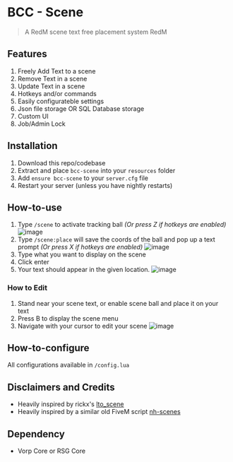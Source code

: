 # BCC - Scene

> A RedM scene text free placement system RedM

## Features

1. Freely Add Text to a scene
2. Remove Text in a scene
3. Update Text in a scene
4. Hotkeys and/or commands
5. Easily configurateble settings
6. Json file storage OR SQL Database storage
7. Custom UI
8. Job/Admin Lock

## Installation

1. Download this repo/codebase
2. Extract and place `bcc-scene` into your `resources` folder
3. Add `ensure bcc-scene` to your `server.cfg` file
4. Restart your server (unless you have nightly restarts)

## How-to-use

1. Type `/scene` to activate tracking ball _(Or press Z if hotkeys are enabled)_
![image](https://user-images.githubusercontent.com/10902965/166846929-739318de-7b7d-482e-9702-6b2d4f03a82c.png)
2. Type `/scene:place` will save the coords of the ball and pop up a text prompt _(Or press X if hotkeys are enabled)_
![image](https://user-images.githubusercontent.com/10902965/166847059-a12eeb03-2f48-409f-bcb7-b5425519f390.png)
3. Type what you want to display on the scene
4. Click enter
5. Your text should appear in the given location.
![image](https://user-images.githubusercontent.com/10902965/166847110-7be69bab-6ae3-4330-b6ab-a016897e560f.png)

### How to Edit

1. Stand near your scene text, or enable scene ball and place it on your text
2. Press B to display the scene menu
3. Navigate with your cursor to edit your scene
![image](https://user-images.githubusercontent.com/10902965/202895902-90798e03-8dc4-4253-8a5e-91edd57046f2.png)

## How-to-configure

All configurations available in `/config.lua`

## Disclaimers and Credits

- Heavily inspired by rickx's [lto_scene](https://github.com/zelbeus/ricx_scene)
- Heavily inspired by a similar old FiveM script [nh-scenes](https://github.com/nerohiro/nh-scenes)

## Dependency

- Vorp Core or RSG Core
